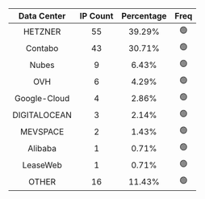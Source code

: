 | Data Center | IP Count | Percentage | Freq |
|:------------:|:--------:|:-----------:|:-----:|
| HETZNER | 55 | 39.29% | 🟢 |
| Contabo | 43 | 30.71% | 🟢 |
| Nubes | 9 | 6.43% | 🟢 |
| OVH | 6 | 4.29% | 🟢 |
| Google-Cloud | 4 | 2.86% | 🟢 |
| DIGITALOCEAN | 3 | 2.14% | 🟢 |
| MEVSPACE | 2 | 1.43% | 🟢 |
| Alibaba | 1 | 0.71% | 🟢 |
| LeaseWeb | 1 | 0.71% | 🟢 |
| OTHER | 16 | 11.43% | 🟢 |